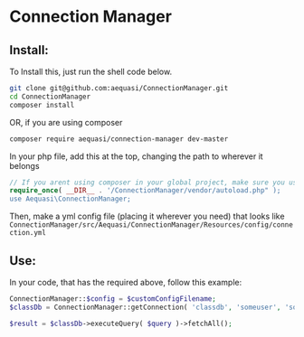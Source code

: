 Connection Manager
=========================

Install:
--------

To Install this, just run the shell code below. 

```sh
git clone git@github.com:aequasi/ConnectionManager.git
cd ConnectionManager
composer install
```

OR, if you are using composer
```sh
composer require aequasi/connection-manager dev-master
```

In your php file, add this at the top, changing the path to wherever it belongs
```php
// If you arent using composer in your global project, make sure you use the autoloader
require_once( __DIR__ . '/ConnectionManager/vendor/autoload.php" );
use Aequasi\ConnectionManager;

```

Then, make a yml config file (placing it wherever you need) that looks like `ConnectionManager/src/Aequasi/ConnectionManager/Resources/config/connection.yml`

Use:
----

In your code, that has the required above, follow this example:

```php
ConnectionManager::$config = $customConfigFilename;
$classDb = ConnectionManager::getConnection( 'classdb', 'someuser', 'somepassword' );

$result = $classDb->executeQuery( $query )->fetchAll();
```
